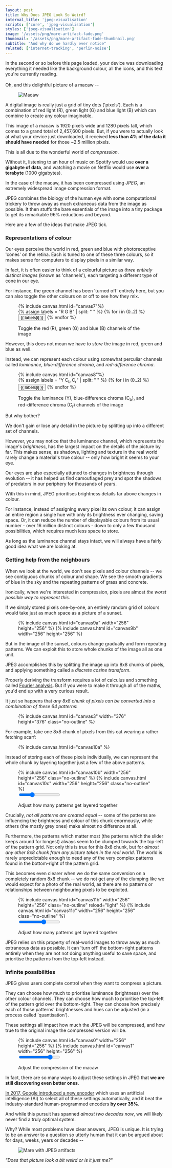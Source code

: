 ```yaml
---
layout: post
title: Why Does JPEG Look So Weird?
internal_title: 'jpeg-visualisation'
scripts: ['core', 'jpeg-visualisation']
styles: ['jpeg-visualisation']
image: '/assets/png/mare-artifact-fade.png'
thumbnail: '/assets/png/mare-artifact-fade-thumbnail.png'
subtitle: "And why do we hardly ever notice"
related: ['internet-tracking', 'perlin-noise']
---
```


<span id="download-text">
In the second or so before this page loaded, your device was downloading everything it needed like the background colour, all the icons, and this text you're currently reading.<br><br>Oh, and this delightful picture of a macaw --</span>

<figure>
<img id="download-image" src="/assets/jpg/macaw-compressed.jpg" alt="Macaw" class="diagram">
</figure>

A digital image is really just a grid of tiny dots ('pixels'). Each is a combination of red light (R), green light (G) and blue light (B) which can combine to create any colour imaginable.

This image of a macaw is 1920 pixels wide and 1280 pixels tall, which comes to a grand total of 2,457,600 pixels. But, if you were to actually look at what your device just downloaded, it received **less than 4% of the data it should have needed** for those ~2.5 million pixels.

This is all due to the wonderful world of _compression_.

Without it, listening to an hour of music on Spotify would use **over a gigabyte of data**, and watching a movie on Netflix would use **over a terabyte** (1000 gigabytes).

In the case of the macaw, it has been compressed using _JPEG_, an extremely widespread image compression format. 

JPEG combines the biology of the human eye with some computational trickery to throw away as much extraneous data from the image as possible. It then stuffs the bare essentials of the image into a tiny package to get its remarkable 96% reductions and beyond.

Here are a few of the ideas that make JPEG tick.

### Representations of colour

Our eyes perceive the world in red, green and blue with photoreceptive 'cones' on the retina. Each is tuned to one of these three colours, so it makes sense for computers to display pixels in a similar way. 

In fact, it is often easier to think of a colourful picture as _three entirely distinct images_ (known as 'channels'), each targeting a different type of cone in our eye. 

For instance, the green channel has been 'turned off' entirely here, but you can also toggle the other colours on or off to see how they mix.

<figure>
{% include canvas.html id="canvas7"%}
<div class="overlay overlay-top overlay-right">
    <div class="btn-group">
    {% assign labels = "R G B" | split: " " %}
    {% for i in (0..2) %}
    <button type="button" class="btn btn-light btn-secondary btn-sm no-focus" data-toggle="button" aria-pressed="{% if i==1 %}true{% else %}false{% endif %}" onclick="toggle_button_canvas7({{ i }})">{{ labels[i] }}</button>
    {% endfor %}
    </div>
</div>
<figcaption>
<p class="caption">Toggle the red (R), green (G) and blue (B) channels of the image</p>
</figcaption>
</figure>

However, this does not mean we have to _store_ the image in red, green and blue as well.

Instead, we can represent each colour using somewhat perculiar channels called _luminance_, _blue-difference chroma_, and _red-difference chroma_.

<figure>
{% include canvas.html id="canvas8"%}
<div class="overlay overlay-top overlay-right">
    <div class="btn-group">
    {% assign labels = "Y C<sub>b</sub> C<sub>r</sub>" | split: " " %}
    {% for i in (0..2) %}
    <button type="button" class="btn btn-light btn-secondary btn-sm no-focus" data-toggle="button" aria-pressed="{% if i==1 %}true{% else %}false{% endif %}" onclick="toggle_button_canvas8({{ i }})">{{ labels[i] }}</button>
    {% endfor %}
    </div>
</div>
<figcaption>
<p class="caption">Toggle the luminance (Y), blue-difference chroma (C<sub>b</sub>), and red-difference chroma (C<sub>r</sub>) channels of the image</p>
</figcaption>
</figure>

But why bother?

We don't gain or lose any detail in the picture by splitting up into a different set of channels.

However, you may notice that the luminance channel, which represents the image's _brightness_, has the largest impact on the details of the picture by far. This makes sense, as shadows, lighting and texture in the real world rarely change a material's true colour -- only how bright it seems to your eye.

Our eyes are also especially attuned to changes in brightness through evolution -- it has helped us find camouflaged prey and spot the shadows of predators in our periphery for thousands of years. 

With this in mind, JPEG prioritises brightness details far above changes in colour.

For instance, instead of assigning every pixel its own colour, it can assign an entire region a single hue with only its brightness ever changing, saving space. Or, it can reduce the number of displayable colours from its usual number - over 16 million distinct colours - down to only a few thousand possibilities, which requires much less space to store.

As long as the luminance channel stays intact, we will always have a fairly good idea what we are looking at.

### Getting help from the neighbours

When we look at the world, we don't see pixels and colour channels -- we see contiguous chunks of colour and shape. We see the smooth gradients of blue in the sky and the repeating patterns of grass and concrete. 

Ironically, when we're interested in compression, pixels are almost _the worst possible way to represent this_. 

If we simply stored pixels one-by-one, an entirely random grid of colours would take just as much space as a picture of a sunset.

<figure>
<div class="figure-group figure-group-2">
{% include canvas.html id="canvas9a" width="256" height="256" %}
<!-- <img id="download-image" src="/assets/jpg/sunset-square-64-as-256.jpg" alt="Sunset" class="diagram"> -->
{% include canvas.html id="canvas9b" width="256" height="256" %}
</div>
</figure>

But in the image of the sunset, colours change gradually and form repeating patterns. We can exploit this to store whole chunks of the image all as one unit. 

JPEG accomplishes this by splitting the image up into 8x8 chunks of pixels, and applying something called a _discrete cosine transform_.

Properly deriving the transform requires a lot of calculus and something called [Fourier analysis](https://en.wikipedia.org/wiki/Fourier_analysis). But if you were to make it through all of the maths, you'd end up with a very curious result.

It just so happens that _any 8x8 chunk of pixels can be converted into a combination of these 64 patterns_:

<figure>
{% include canvas.html id="canvas3" width="376" height="376" class="no-outline" %}
</figure>

For example, take one 8x8 chunk of pixels from this cat wearing a rather fetching scarf:

<figure>
{% include canvas.html id="canvas10a" %}
</figure>

Instead of storing each of these pixels individually, we can represent the whole chunk by layering together just a few of the above patterns.

<figure>
<div class="figure-group figure-group-2">
{% include canvas.html id="canvas10b" width="256" height="256" class="no-outline" %}
{% include canvas.html id="canvas10c" width="256" height="256" class="no-outline" %}
</div>
<figcaption>
    <input type="range" min="1" max="64" value="20" step="1" class="slider" id="canvas10-slider">
    <p class="caption">Adjust how many patterns get layered together</p>
</figcaption>
</figure>

Crucially, _not all patterns are created equal_ -- some of the patterns are influencing the brightness and colour of this chunk enormously, while others (the mostly grey ones) make almost no difference at all.

Furthermore, the patterns which matter most (the patterns which the slider keeps around for longest) always seem to be clumped towards the top-left of the pattern grid. Not only this is true for this 8x8 chunk, but for _almost any other 8x8 chunk from any picture taken in the real world_. The world is rarely unpredictable enough to need any of the very complex patterns found in the bottom-right of the pattern grid.

This becomes even clearer when we do the same conversion on a completely random 8x8 chunk -- we do not get any of the clumping like we would expect for a photo of the real world, as there are no patterns or relationships between neighbouring pixels to be exploited.

<figure>
<div class="figure-group figure-group-2">
{% include canvas.html id="canvas11b" width="256" height="256" class="no-outline" reload="light" %}
{% include canvas.html id="canvas11c" width="256" height="256" class="no-outline" %}
</div>
<figcaption>
    <input type="range" min="1" max="64" value="40" step="1" class="slider" id="canvas11-slider">
    <p class="caption">Adjust how many patterns get layered together</p>
</figcaption>
</figure>

JPEG relies on this property of real-world images to throw away as much extraneous data as possible. It can 'turn off' the bottom-right patterns entirely when they are not not doing anything useful to save space, and prioritise the patterns from the top-left instead. 

### Infinite possibilities

JPEG gives users complete control when they want to compress a picture.

They can choose how much to prioritise luminance (brightness) over the other colour channels. They can choose how much to prioritise the top-left of the pattern grid over the bottom-right. They can choose how precisely each of those patterns' brightnesses and hues can be adjusted (in a process called 'quantisation').

These settings all impact how much the JPEG will be compressed, and how true to the original image the compressed version will be.

<figure>
<div class="figure-group figure-group-2">
{% include canvas.html id="canvas0" width="256" height="256" %}
{% include canvas.html id="canvas1" width="256" height="256" %}
</div>
<figcaption>
    <input type="range" min="0" max="100" value="80" step="5" class="slider" id="canvas1-slider">
    <p class="caption">Adjust the compression of the macaw</p>
</figcaption>
</figure>

In fact, there are so many ways to adjust these settings in JPEG that **we are still discovering even better ones**.

[In 2017, Google introduced a new encoder](https://ai.googleblog.com/2017/03/announcing-guetzli-new-open-source-jpeg.html) which uses an artificial intelligence (AI) to select all of these settings automatically, and it beat the industry-standard human-programmed encoders **by over 35%**. 

And while this pursuit has spanned _almost two decades now_, we will likely never find a truly optimal system. 

Why? While most problems have clear answers, JPEG is unique. It is trying to be an answer to a question so utterly human that it can be argued about for days, weeks, years or decades --

<figure>
<img src="/assets/png/mare-artifact-fade.png" alt="Mare with JPEG artifacts" class="diagram">
</figure>

_"Does that picture look a bit weird or is it just me?"_
